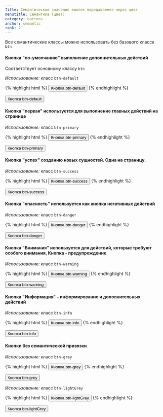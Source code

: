 ```yaml
---
Title: Семантическое значение кнопок передаваемое через цвет
menutitle: Семантика (цвет)
category: buttons
anchor: semantic
rank: 2
---
```


Все семантические классы можно использовать без базового класса `btn`


#### Кнопка "по-умолчанию" выполнение дополнительных действий
Соответствует основному классу `btn`

_Использование:_ класс `btn-default`

{% highlight html %}
  <button class="btn-default">Кнопка btn-default</button>
{% endhighlight %}
<div class="bs-docs-example">
  <button class="btn-default">Кнопка btn-default</button>
</div>

#### Кнопка "первая" используется для выполнение главных действий на странице


_Использование:_ класс `btn-primary`


{% highlight html %}
  <button class="btn-primary">Кнопка btn-primary</button>
{% endhighlight %}
<div class="bs-docs-example">
  <button class="btn-primary">Кнопка btn-primary</button>
</div>

#### Кнопка "успех" созданию новых сущностей. Одна на страницу.


_Использование:_ класс `btn-success`


{% highlight html %}
  <button class="btn-success">Кнопка btn-success</button>
{% endhighlight %}
<div class="bs-docs-example">
  <button class="btn-success">Кнопка btn-success</button>
</div>

#### Кнопка "опасность" используется как кнопка негативных действий

_Использование:_ класс `btn-danger`

{% highlight html %}
  <button class="btn-danger">Кнопка btn-danger</button>
{% endhighlight %}
<div class="bs-docs-example">
  <button class="btn-danger">Кнопка btn-danger</button>
</div>

#### Кнопка "Внимания" используется для действий, которые требуют особого внимания, Кнопка - предупреждение

_Использование:_ класс `btn-warning`

{% highlight html %}
  <button class="btn-warning">Кнопка btn-warning</button>
{% endhighlight %}
<div class="bs-docs-example">
  <button class="btn-warning">Кнопка btn-warning</button>
</div>

#### Кнопка "Информация" - информирование и дополнительных действий

_Использование:_ класс `btn-info`

{% highlight html %}
  <button class="btn-info">Кнопка btn-info</button>
{% endhighlight %}
<div class="bs-docs-example">
  <button class="btn-info">Кнопка btn-info</button>
</div>

#### Кнопки без семантической привязки

_Использование:_ класс `btn-grey`

{% highlight html %}
  <button class="btn-grey">Кнопка btn-grey</button>
{% endhighlight %}
<div class="bs-docs-example">
  <button class="btn-grey">Кнопка btn-grey</button>
</div>

_Использование:_ класс `btn-lightGrey`

{% highlight html %}
  <button class="btn-lightGrey">Кнопка btn-lightGrey</button>
{% endhighlight %}
<div class="bs-docs-example">
  <button class="btn-lightGrey">Кнопка btn-lightGrey</button>
</div>